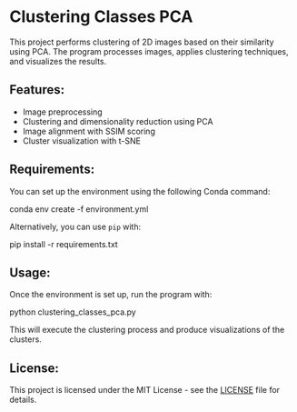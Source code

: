 # Clustering Classes PCA

This project performs clustering of 2D images based on their similarity using PCA. The program processes images, applies clustering techniques, and visualizes the results.

## Features:
- Image preprocessing
- Clustering and dimensionality reduction using PCA
- Image alignment with SSIM scoring
- Cluster visualization with t-SNE

## Requirements:
You can set up the environment using the following Conda command:

conda env create -f environment.yml

Alternatively, you can use `pip` with:

pip install -r requirements.txt

## Usage:
Once the environment is set up, run the program with:

python clustering_classes_pca.py

This will execute the clustering process and produce visualizations of the clusters.

## License:
This project is licensed under the MIT License - see the [LICENSE](LICENSE) file for details.